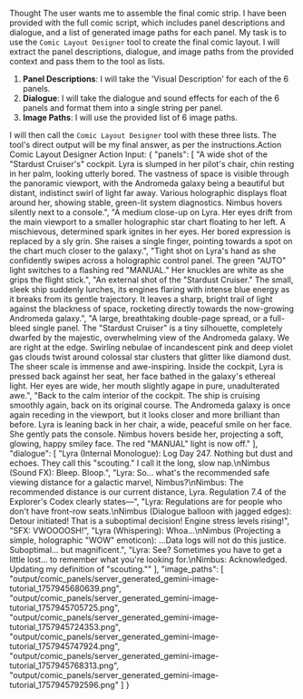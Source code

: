 Thought
The user wants me to assemble the final comic strip.
I have been provided with the full comic script, which includes panel descriptions and dialogue, and a list of generated image paths for each panel.
My task is to use the `Comic Layout Designer` tool to create the final comic layout.
I will extract the panel descriptions, dialogue, and image paths from the provided context and pass them to the tool as lists.

1.  **Panel Descriptions**: I will take the 'Visual Description' for each of the 6 panels.
2.  **Dialogue**: I will take the dialogue and sound effects for each of the 6 panels and format them into a single string per panel.
3.  **Image Paths**: I will use the provided list of 6 image paths.

I will then call the `Comic Layout Designer` tool with these three lists. The tool's direct output will be my final answer, as per the instructions.Action
Comic Layout Designer
Action Input:
{
"panels": [
"A wide shot of the \"Stardust Cruiser's\" cockpit. Lyra is slumped in her pilot's chair, chin resting in her palm, looking utterly bored. The vastness of space is visible through the panoramic viewport, with the Andromeda galaxy being a beautiful but distant, indistinct swirl of light far away. Various holographic displays float around her, showing stable, green-lit system diagnostics. Nimbus hovers silently next to a console.",
"A medium close-up on Lyra. Her eyes drift from the main viewport to a smaller holographic star chart floating to her left. A mischievous, determined spark ignites in her eyes. Her bored expression is replaced by a sly grin. She raises a single finger, pointing towards a spot on the chart much closer to the galaxy.",
"Tight shot on Lyra's hand as she confidently swipes across a holographic control panel. The green \"AUTO\" light switches to a flashing red \"MANUAL.\" Her knuckles are white as she grips the flight stick.",
"An external shot of the \"Stardust Cruiser.\" The small, sleek ship suddenly lurches, its engines flaring with intense blue energy as it breaks from its gentle trajectory. It leaves a sharp, bright trail of light against the blackness of space, rocketing directly towards the now-growing Andromeda galaxy.",
"A large, breathtaking double-page spread, or a full-bleed single panel. The \"Stardust Cruiser\" is a tiny silhouette, completely dwarfed by the majestic, overwhelming view of the Andromeda galaxy. We are right at the edge. Swirling nebulae of incandescent pink and deep violet gas clouds twist around colossal star clusters that glitter like diamond dust. The sheer scale is immense and awe-inspiring. Inside the cockpit, Lyra is pressed back against her seat, her face bathed in the galaxy's ethereal light. Her eyes are wide, her mouth slightly agape in pure, unadulterated awe.",
"Back to the calm interior of the cockpit. The ship is cruising smoothly again, back on its original course. The Andromeda galaxy is once again receding in the viewport, but it looks closer and more brilliant than before. Lyra is leaning back in her chair, a wide, peaceful smile on her face. She gently pats the console. Nimbus hovers beside her, projecting a soft, glowing, happy smiley face. The red \"MANUAL\" light is now off."
],
"dialogue": [
"Lyra (Internal Monologue): Log Day 247. Nothing but dust and echoes. They call this \"scouting.\" I call it the long, slow nap.\nNimbus (Sound FX): Bleep. Bloop.",
"Lyra: So... what's the recommended safe viewing distance for a galactic marvel, Nimbus?\nNimbus: The recommended distance is our current distance, Lyra. Regulation 7.4 of the Explorer's Codex clearly states—",
"Lyra: Regulations are for people who don't have front-row seats.\nNimbus (Dialogue balloon with jagged edges): Detour initiated! That is a suboptimal decision! Engine stress levels rising!",
"SFX: VWOOOOSH!",
"Lyra (Whispering): Whoa...\nNimbus (Projecting a simple, holographic \"WOW\" emoticon): ...Data logs will not do this justice. Suboptimal... but magnificent.",
"Lyra: See? Sometimes you have to get a little lost... to remember what you're looking for.\nNimbus: Acknowledged. Updating my definition of \"scouting.\""
],
"image_paths": [
"output/comic_panels/server_generated_gemini-image-tutorial_1757945680639.png",
"output/comic_panels/server_generated_gemini-image-tutorial_1757945705725.png",
"output/comic_panels/server_generated_gemini-image-tutorial_1757945724353.png",
"output/comic_panels/server_generated_gemini-image-tutorial_1757945747924.png",
"output/comic_panels/server_generated_gemini-image-tutorial_1757945768313.png",
"output/comic_panels/server_generated_gemini-image-tutorial_1757945792596.png"
]
}
